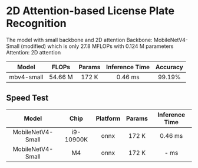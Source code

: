 # 2D Attention-based License Plate Recognition

The model with small backbone and 2D attention
Backbone: MobileNetV4-Small (modified) which is only 27.8 MFLOPs with 0.124 M parameters
Attention: 2D attention

| Model      | FLOPs    | Params  | Inference Time | Accuracy  |
| :---:      | :---:    | :---:   | :---:          | :---:     |
| mbv4-small | 54.66 M  | 172 K   | 0.46 ms        | 99.19%    |

## Speed Test

| Model             | Chip       | Platform  | Params  | Inference Time  |
| :---:             | :---:      | :---:     | :---:   | :---:           |
| MobileNetV4-Small | i9-10900K  | onnx      | 172 K   | 0.46 ms         |
| MobileNetV4-Small | M4         | onnx      | 172 K   | - ms            |
